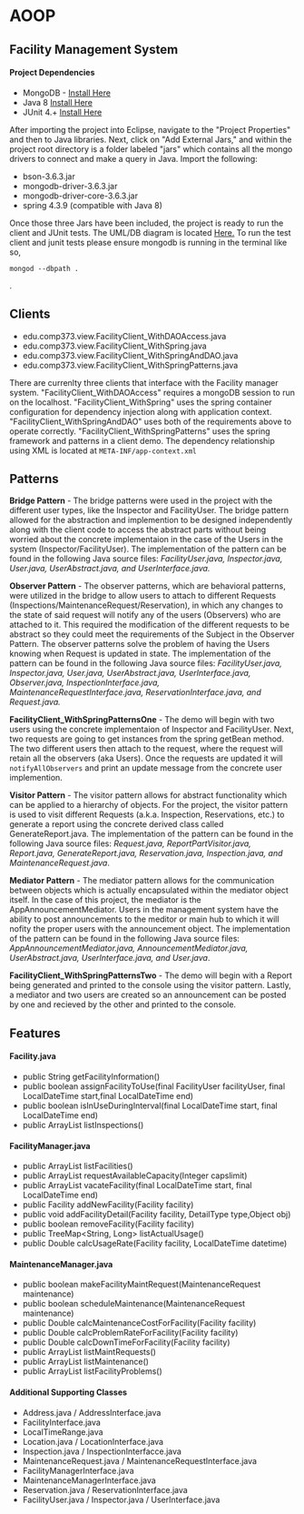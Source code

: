 # AOOP

## Facility Management System

#### Project Dependencies

- MongoDB - <a href="https://docs.mongodb.com/manual/tutorial/install-mongodb-on-os-x/">Install Here</a>
- Java 8 <a href="http://www.oracle.com/technetwork/java/javase/downloads/jdk8-downloads-2133151.html">Install Here</a>
- JUnit 4.+ <a href="https://github.com/junit-team/junit4/wiki/getting-started">Install Here</a>

After importing the project into Eclipse, navigate to the "Project Properties" and then to Java libraries. Next, click on "Add External Jars," and within the project root directory is a folder labeled "jars" which contains all the mongo drivers to connect and make a query in Java. Import the following:

- bson-3.6.3.jar
- mongodb-driver-3.6.3.jar
- mongodb-driver-core-3.6.3.jar
- spring 4.3.9 (compatible with Java 8)

Once those three Jars have been included, the project is ready to run the client and JUnit tests. The UML/DB diagram is located <a href="https://github.com/johnosullivan/AOOP/blob/master/AOOP.png">Here.</a> To run the test client and junit tests please ensure mongodb is running in the terminal like so,
```
mongod --dbpath .
```
.

## Clients

-  edu.comp373.view.FacilityClient_WithDAOAccess.java
-  edu.comp373.view.FacilityClient_WithSpring.java
-  edu.comp373.view.FacilityClient_WithSpringAndDAO.java
-  edu.comp373.view.FacilityClient_WithSpringPatterns.java

There are currenlty three clients that interface with the Facility manager system. "FacilityClient_WithDAOAccess" requires a mongoDB session to run on the localhost. "FacilityClient_WithSpring" uses the spring container configuration for dependency injection along with application context. "FacilityClient_WithSpringAndDAO" uses both of the requirements above to operate correctly. "FacilityClient_WithSpringPatterns" uses the spring framework and patterns in a client demo. The dependency relationship using XML is located at ```META-INF/app-context.xml```

## Patterns

<b>Bridge Pattern</b> - The bridge patterns were used in the project with the different user types, like the Inspector and FacilityUser. The bridge pattern allowed for the abstraction and implemention to be designed independently along with the client code to access the abstract parts without being worried about the concrete implementaion in the case of the Users in the system (Inspector/FacilityUser). The implementation of the pattern can be found in the following Java source files: <i>FacilityUser.java, Inspector.java, User.java, UserAbstract.java, and UserInterface.java.</i>

<b>Observer Pattern</b> - The observer patterns, which are behavioral patterns, were utilized in the bridge to allow users to attach to different Requests (Inspections/MaintenanceRequest/Reservation), in which any changes to the state of said request will notify any of the users (Observers) who are attached to it. This required the modification of the different requests to be abstract so they could meet the requirements of the Subject in the Observer Pattern. The observer patterns solve the problem of having the Users knowing when Request is updated in state. The implementation of the pattern can be found in the following Java source files: <i>FacilityUser.java, Inspector.java, User.java, UserAbstract.java, UserInterface.java, Observer.java, InspectionInterface.java, MaintenanceRequestInterface.java, ReservationInterface.java, and Request.java.</i>    

<b>FacilityClient_WithSpringPatternsOne</b> - The demo will begin with two users using the concrete implementaion of Inspector and FacilityUser. Next, two requests are going to get instances from the spring getBean method. The two different users then attach to the request, where the request will retain all the observers (aka Users). Once the requests are updated it will ```notifyAllObservers``` and print an update message from the concrete user implemention.

<b>Visitor Pattern</b> - The visitor pattern allows for abstract functionality which can be applied to a hierarchy of objects. For the project, the visitor pattern is used to visit different Requests (a.k.a. Inspection, Reservations, etc.) to generate a report using the concrete derived class called GenerateReport.java. The implementation of the pattern can be found in the following Java source files: <i>Request.java, ReportPartVisitor.java, Report.java, GenerateReport.java, Reservation.java, Inspection.java, and MaintenanceRequest.java</i>.

<b>Mediator Pattern</b> - The mediator pattern allows for the communication between objects which is actually encapsulated within the mediator object itself. In the case of this project, the mediator is the AppAnnouncementMediator. Users in the management system have the ability to post announcements to the meditor or main hub to which it will nofity the proper users with the announcement object. The implementation of the pattern can be found in the following Java source files: <i>AppAnnouncementMediator.java, AnnouncementMediator.java, UserAbstract.java, UserInterface.java, and User.java</i>.

<b>FacilityClient_WithSpringPatternsTwo</b> - The demo will begin with a Report being generated and printed to the console using the visitor pattern. Lastly, a mediator and two users are created so an announcement can be posted by one and recieved by the other and printed to the console.

## Features

#### Facility.java

- public String getFacilityInformation()
- public boolean assignFacilityToUse(final FacilityUser facilityUser, final LocalDateTime start,final LocalDateTime end)
- public boolean isInUseDuringInterval(final LocalDateTime start, final LocalDateTime end)
- public ArrayList<Inspection> listInspections()


#### FacilityManager.java

- public ArrayList<Facility> listFacilities()
- public ArrayList<Facility> requestAvailableCapacity(Integer capslimit)
- public ArrayList<Facility> vacateFacility(final LocalDateTime start, final LocalDateTime end)
- public Facility addNewFacility(Facility facility)
- public void addFacilityDetail(Facility facility, DetailType type,Object obj)
- public boolean removeFacility(Facility facility)
- public TreeMap<String, Long> listActualUsage()
- public Double calcUsageRate(Facility facility, LocalDateTime datetime)

#### MaintenanceManager.java

- public boolean makeFacilityMaintRequest(MaintenanceRequest maintenance)
- public boolean scheduleMaintenance(MaintenanceRequest maintenance)
- public Double calcMaintenanceCostForFacility(Facility facility)
- public Double calcProblemRateForFacility(Facility facility)
- public Double calcDownTimeForFacility(Facility facility)
- public ArrayList<MaintenanceRequest> listMaintRequests()
- public ArrayList<MaintenanceRequest> listMaintenance()
- public ArrayList<MaintenanceRequest> listFacilityProblems()

#### Additional Supporting Classes

- Address.java / AddressInterface.java
- FacilityInterface.java
- LocalTimeRange.java
- Location.java / LocationInterface.java
- Inspection.java / InspectionInterfacce.java
- MaintenanceRequest.java / MaintenanceRequestInterface.java
- FacilityManagerInterface.java
- MaintenanceManagerInterface.java
- Reservation.java / ReservationInterface.java
- FacilityUser.java / Inspector.java / UserInterface.java
